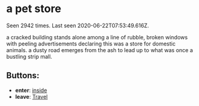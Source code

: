 # a pet store

Seen 2942 times. Last seen 2020-06-22T07:53:49.616Z.

a cracked building stands alone among a line of rubble, broken windows with peeling advertisements declaring this was a store for domestic animals. a dusty road emerges from the ash to lead up to what was once a bustling strip mall.

## Buttons:

- **enter**: [inside](inside-Nmvvdsm.md)
- **leave**: [Travel](Travel-travel.md)